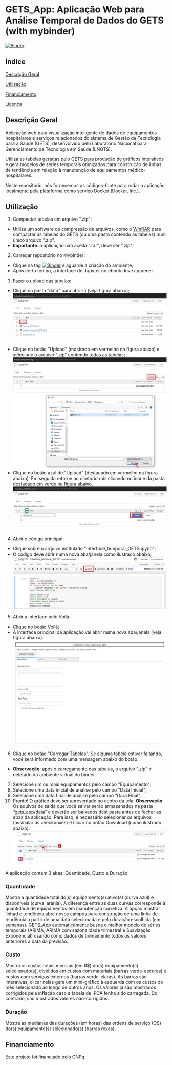 # GETS_App: Aplicação Web para Análise Temporal de Dados do GETS (with mybinder)
[![Binder](https://mybinder.org/badge_logo.svg)](https://mybinder.org/v2/gh/zoccoler/GETS_App_binder/HEAD)

## Índice

[Descrição Geral](#geral)

[Utilização](#utilizacao)

[Financiamento](#financiamento)

[Licença](#licenca)

## Descrição Geral

Aplicação web para visualização inteligente de dados de equipamentos hospitalares e serviços relacionados do sistema de Gestão de Tecnologia para a Saúde (GETS), desenvolvido pelo Laboratório Nacional para Gerenciamento de Tecnologia em Saúde (LNGTS).

Utiliza as tabelas geradas pelo GETS para produção de gráficos interativos e gera modelos de séries temporais otimizados para construção de linhas de tendência em relação à manutenção de equipamentos médico-hospitalares.

Neste repositório, nós fornecemos os códigos-fonte para rodar a aplicação localmente pela plataforma como serviço Docker (Docker, Inc.).

## Utilização

1. Compactar tabelas em arquivo ".zip":
  - Utilize um software de compressão de arquivos, como o [WinRAR](https://www.win-rar.com/) para compactar as tabelas do GETS (ou uma pasta contendo as tabelas) num único arquivo ".zip".
  - **Importante**: a aplicação não aceita ".rar", deve ser ".zip";
2. Carregar repositório no Mybinder:
  - Clique na tag [![Binder](https://mybinder.org/badge_logo.svg)](https://mybinder.org/v2/gh/zoccoler/GETS_App_binder/HEAD) e aguarde a criação do ambiente;
  - Após certo tempo, a interface do Jupyter notebook deve aparecer.
3. Fazer o upload das tabelas:
  - Clique na pasta "data" para abrí-la (veja figura abaixo);
![load1](/figuras/load1.png)
  - Clique no botão "Upload" (mostrado em vermelho na figura abaixo) e selecione o arquivo ".zip" contendo todas as tabelas;
![load2](/figuras/load2.png)
  - Clique no botão azul de "Upload" (destacado em vermelho na figura abaixo). Em seguida retorne ao diretório raíz clicando no ícone da pasta destacado em verde na figura abaixo.
![load3](/figuras/load3.png)
4. Abrir o código principal:
  - Clique sobre o arquivo entitulado "Interface_temporal_GETS.ipynb";
  - O código deve abrir numa nova aba/janela como ilustrado abaixo;
![voila1](/figuras/voila1.png)
5. Abrir a interface pelo Voilà:
  - Clique no botão Voilà;
  - A interface principal da aplicação vai abrir numa nova aba/janela (veja figura abaixo).
![interface1](/figuras/interface1.png)
6. Clique no botão "Carregar Tabelas". Se alguma tabela estiver faltando, você será informado com uma mensagem abaixo do botão.
  - **Observação**: após o carregamento das tabelas, o arquivo ".zip" é deletado do ambiente virtual do binder.
7. Selecione um ou mais equipamentos pelo campo "Equipamento";
8. Selecione uma data inicial de análise pelo campo "Data Inicial";
9. Selecione uma data final de análise pelo campo "Dara Final";
10. Pronto! O gráfico deve ser apresentado no centro da tela.
**Observação**:  Os aquivos de saída que você salvar serão armazenados na pasta “gets_app/data” e deverão ser baixados dest pasta antes de fechar as abas da aplicação. Para isso, é necessário selecionar os arquivos (assinalar as checkboxes) e clicar no botão Download (como ilustrado abaixo).
![save_binder](/figuras/save_binder.png)

A aplicação contém 3 abas: Quantidade, Custo e Duração.

### Quantidade

Mostra a quantidade total do(s) equipamento(s) ativo(s) (curva azul) e disponíveis (curva laranja). A diferença entre as duas curvas corresponde à quantidade de equipamentos em manutenção corretiva.
A opção mostrar linhad e tendência abre novos campos para construção de uma linha de tendência a partir de uma data selecionada e pela duração escolhida (em semanas).
GETS_App automaticamente busca o melhor modelo de séries temporais (ARIMA, ARIMA com sazonalidade trimestral e Suavização Exponencial) usando como dados de treinamento todos os valores anteriores à data da previsão.

### Custo

Mostra os custos totais mensias (em R$) do(s) equipamento(s) selecionado(s), divididos em custos com materiais (barras verde-escuras) e custos com serviços externos (barras verde-claras).
As barras são interativas, clicar nelas gera um mini-gráfico à esquerda com os custos do mês selecionado ao longo de outros anos.
Os valores já são mostrados corrigidos pela inflação caso a tabela de IPCA tenha sido carregada. Do contrário, são mostrados valores não-corrigidos.

### Duração

Mostra as medianas das durações (em horas) das ordens de serviço (OS) do(s) equipamento(s) selecionado(s) (barras roxas).

## Financiamento

Este projeto foi financiado pelo [CNPq](http://www.cnpq.br/).
